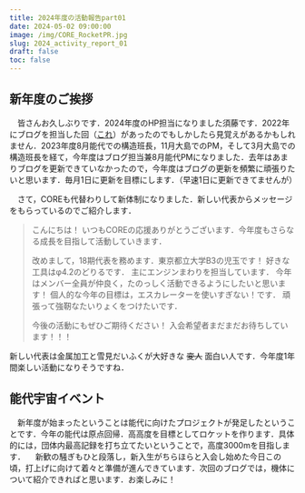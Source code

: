 ```yaml
---
title: 2024年度の活動報告part01
date: 2024-05-02 09:00:00
image: /img/CORE_RocketPR.jpg
slug: 2024_activity_report_01
draft: false
toc: false
---
```


## 新年度のご挨拶

　皆さんお久しぶりです．2024年度のHP担当になりました須藤です．2022年にブログを担当した回（[これ](https://www.corerocket.net/blog/2022_activity_report_6/)）があったのでもしかしたら見覚えがあるかもしれません．2023年度8月能代での構造班長，11月大島でのPM，そして3月大島での構造班長を経て，今年度はブログ担当兼8月能代PMになりました．去年はあまりブログを更新できていなかったので，今年度はブログの更新を頻繁に頑張りたいと思います．毎月1日に更新を目標にします．（早速1日に更新できてませんが）

　さて，COREも代替わりして新体制になりました．新しい代表からメッセージをもらっているのでご紹介します．

> こんにちは！
> いつもCOREの応援ありがとうございます．今年度もさらなる成長を目指して活動していきます．
> 
> 改めまして，18期代表を務めます．東京都立大学B3の児玉です！
> 好きな工具はφ4.2のどりるです．
> 主にエンジンまわりを担当しています．
> 今年はメンバー全員が仲良く，たのっしく活動できるようにしたいと思います！
> 個人的な今年の目標は，エスカレーターを使いすぎない！です．
> 頑張って強靭なたいりょくをつけたいです．
> 
> 今後の活動にもぜひご期待ください！
> 入会希望者まだまだお待ちしています！！！


新しい代表は金属加工と雪見だいふくが大好きな ~~変人~~ 面白い人です．今年度1年間楽しい活動になりそうですね．

## 能代宇宙イベント

　新年度が始まったということは能代に向けたプロジェクトが発足したということです．今年の能代は原点回帰．高高度を目標としてロケットを作ります．具体的には，団体内最高記録を打ち立てたいということで，高度3000mを目指します．
　新歓の騒ぎもひと段落し，新入生がちらほらと入会し始めた今日この頃，打上げに向けて着々と準備が進んできています．次回のブログでは，機体について紹介できればと思います．お楽しみに！